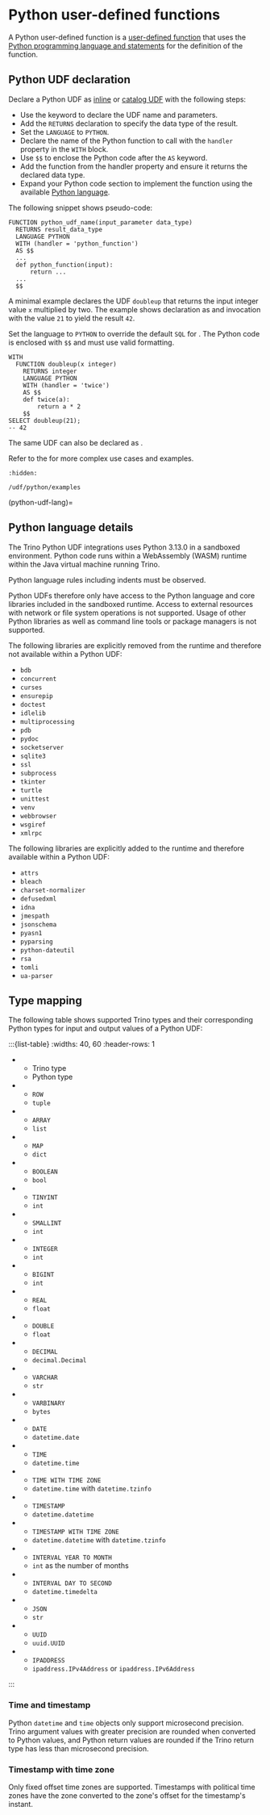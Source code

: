 # Python user-defined functions

A Python user-defined function is a [user-defined function](/udf) that uses the
[Python programming language and statements](python-udf-lang) for the definition
of the function.

## Python UDF declaration

Declare a Python UDF as [inline](udf-inline) or [catalog UDF](udf-catalog) with
the following steps:

* Use the [](/udf/function) keyword to declare the UDF name and parameters.
* Add the `RETURNS` declaration to specify the data type of the result.
* Set the `LANGUAGE` to `PYTHON`.
* Declare the name of the Python function to call with the `handler` property in
  the `WITH` block.
* Use `$$` to enclose the Python code after the `AS` keyword.
* Add the function from the handler property and ensure it returns the declared
  data type.
* Expand your Python code section to implement the function using the available
  [Python language](python-udf-lang).

The following snippet shows pseudo-code:

```text
FUNCTION python_udf_name(input_parameter data_type)
  RETURNS result_data_type
  LANGUAGE PYTHON
  WITH (handler = 'python_function')
  AS $$
  ...
  def python_function(input):
      return ...
  ...
  $$
```

A minimal example declares the UDF `doubleup` that returns the input integer
value `x` multiplied by two. The example shows declaration as [](udf-inline) and
invocation with the value `21` to yield the result `42`.

Set the language to `PYTHON` to override the default `SQL` for [](/udf/sql).
The Python code is enclosed with `$$` and must use valid formatting.

```text
WITH
  FUNCTION doubleup(x integer)
    RETURNS integer
    LANGUAGE PYTHON
    WITH (handler = 'twice')
    AS $$
    def twice(a):
        return a * 2
    $$
SELECT doubleup(21);
-- 42
```

The same UDF can also be declared as [](udf-catalog).

Refer to the [](/udf/python/examples) for more complex use cases and examples.

```{toctree}
:hidden:

/udf/python/examples
```

(python-udf-lang)=
## Python language details

The Trino Python UDF integrations uses Python 3.13.0 in a sandboxed environment.
Python code runs within a WebAssembly (WASM) runtime within the Java virtual
machine running Trino.

Python language rules including indents must be observed.

Python UDFs therefore only have access to the Python language and core libraries
included in the sandboxed runtime. Access to external resources with network or
file system operations is not supported. Usage of other Python libraries as well
as command line tools or package managers is not supported.

The following libraries are explicitly removed from the runtime and therefore
not available within a Python UDF:

* `bdb`
* `concurrent`
* `curses`
* `ensurepip`
* `doctest`
* `idlelib`
* `multiprocessing`
* `pdb`
* `pydoc`
* `socketserver`
* `sqlite3`
* `ssl`
* `subprocess`
* `tkinter`
* `turtle`
* `unittest`
* `venv`
* `webbrowser`
* `wsgiref`
* `xmlrpc`

The following libraries are explicitly added to the runtime and therefore
available within a Python UDF:

* `attrs`
* `bleach`
* `charset-normalizer`
* `defusedxml`
* `idna`
* `jmespath`
* `jsonschema`
* `pyasn1`
* `pyparsing`
* `python-dateutil`
* `rsa`
* `tomli`
* `ua-parser`

## Type mapping

The following table shows supported Trino types and their corresponding Python
types for input and output values of a Python UDF:

:::{list-table}
:widths: 40, 60
:header-rows: 1

* - Trino type
  - Python type
* - `ROW`
  - `tuple`
* - `ARRAY`
  - `list`
* - `MAP`
  - `dict`
* - `BOOLEAN`
  - `bool`
* - `TINYINT`
  - `int`
* - `SMALLINT`
  - `int`
* - `INTEGER`
  - `int`
* - `BIGINT`
  - `int`
* - `REAL`
  - `float`
* - `DOUBLE`
  - `float`
* - `DECIMAL`
  - `decimal.Decimal`
* - `VARCHAR`
  - `str`
* - `VARBINARY`
  - `bytes`
* - `DATE`
  - `datetime.date`
* - `TIME`
  - `datetime.time`
* - `TIME WITH TIME ZONE`
  - `datetime.time` with `datetime.tzinfo`
* - `TIMESTAMP`
  - `datetime.datetime`
* - `TIMESTAMP WITH TIME ZONE`
  - `datetime.datetime` with `datetime.tzinfo`
* - `INTERVAL YEAR TO MONTH`
  - `int` as the number of months
* - `INTERVAL DAY TO SECOND`
  - `datetime.timedelta`
* - `JSON`
  - `str`
* - `UUID`
  - `uuid.UUID`
* - `IPADDRESS`
  - `ipaddress.IPv4Address` or `ipaddress.IPv6Address`

:::

### Time and timestamp

Python `datetime` and `time` objects only support microsecond precision.
Trino argument values with greater precision are rounded when converted to
Python values, and Python return values are rounded if the Trino return type
has less than microsecond precision.

### Timestamp with time zone

Only fixed offset time zones are supported. Timestamps with political time zones
have the zone converted to the zone's offset for the timestamp's instant.
